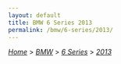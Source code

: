 ```yaml
---
layout: default
title: BMW 6 Series 2013
permalink: /bmw/6-series/2013/
---
```

[*Home*](/) > [*BMW*](/bmw/) > [*6 Series*](/bmw/6-series/) > [*2013*](/bmw/6-series/2013/)
